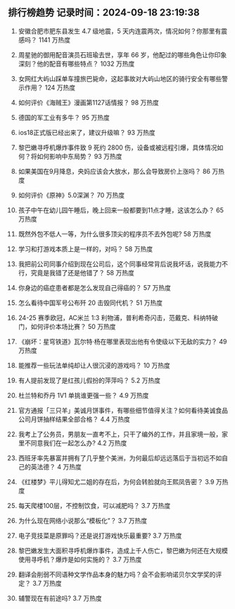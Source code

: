 
## 排行榜趋势 记录时间：2024-09-18 23:19:38
  
  1. 安徽合肥市肥东县发生 4.7 级地震，5 天内连震两次，情况如何？你那里有震感吗？ 1141 万热度
    
  2. 周星驰的御用配音演员石班瑜去世，享年 66 岁，他配过的哪些角色让你印象深刻？他的配音有哪些特点？ 1032 万热度
    
  3. ﻿女网红大屿山踩单车撞旅巴毙命，这起事故对大屿山地区的骑行安全有哪些警示作用？ 124 万热度
    
  4. 如何评价《海贼王》漫画第1127话情报？ 98 万热度
    
  5. 德国的军工业有多牛？ 95 万热度
    
  6. ios18正式版已经出来了，建议升级嘛？ 93 万热度
    
  7. 黎巴嫩寻呼机爆炸事件致 9 死约 2800 伤，设备或被远程引爆，具体情况如何？将如何影响中东局势？ 93 万热度
    
  8. 如果美国在9月降息，央妈应该会大放水，那么会导致房价上涨吗？ 86 万热度
    
  9. 如何评价《原神》5.0深渊？ 70 万热度
    
  10. 孩子中午在幼儿园午睡后，晚上回来一般都要到11点才睡，这该怎么办？ 65 万热度
    
  11. 既然外包不低人一等，为什么很多顶尖的程序员不去外包呢? 58 万热度
    
  12. 学习和打游戏本质上是一样的，对吗？ 58 万热度
    
  13. 我把前公司同事介绍到现在公司后，这个同事经常背后说我坏话，说我能力不行，究竟是我错了还是他错了？ 58 万热度
    
  14. 你身边的癌症患者都是怎么发现自己得癌的？ 57 万热度
    
  15. 怎么看待中国军号公布歼 20 击毁同代机？ 51 万热度
    
  16. 24-25 赛季欧冠，AC米兰 1:3 利物浦，普利希奇闪击，范戴克、科纳特破门，如何评价本场比赛？ 50 万热度
    
  17. 《崩坏：星穹铁道》瓦尔特·杨在哪里表现出他有令使级以下无敌的实力？ 49 万热度
    
  18. 能推荐一些玩法单纯却让人很沉浸的游戏吗？ 10 万热度
    
  19. 有人提前发现了是红孩儿假扮的萍萍吗？ 5.2 万热度
    
  20. 杜兰特和乔丹 1V1 单挑谁更强一些？ 4.9 万热度
    
  21. 官方通报「三只羊」美诚月饼事件，有哪些细节值得关注？如何看待美诚食品公司月饼抽样结果全部合格？ 4.4 万热度
    
  22. 我考上了公务员，男朋友一直考不上，只干了编外的工作，并且家境一般，家里不同意我们在一起怎么办? 4.2 万热度
    
  23. 西班牙率先暴富并拥有了几乎整个美洲，为何最后却远远落后于当初远不如自己的英法德？ 4 万热度
    
  24. 《红楼梦》平儿得知尤二姐的存在后，为何会转脸就向王熙凤告密？ 3.9 万热度
    
  25. 每天爬楼100层，不控制饮食，可以减肥吗？ 3.7 万热度
    
  26. 为什么现在网络小说那么“模板化”？ 3.7 万热度
    
  27. 电子竞技菜是原罪吗？还是说打游戏快乐最重要? 3.7 万热度
    
  28. 黎巴嫩发生大面积寻呼机爆炸事件，造成上千人伤亡，黎巴嫩为何还在大规模使用寻呼机？爆炸是如何实施的？ 3.7 万热度
    
  29. 翻译会削弱不同语种文学作品本身的魅力吗？会不会影响诺贝尔文学奖的评定？ 3.7 万热度
    
  30. 辅警现在有前途吗? 3.7 万热度
    
